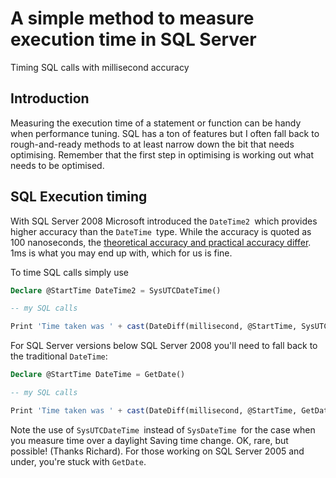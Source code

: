 # A simple method to measure execution time in SQL Server

Timing SQL calls with millisecond accuracy

## Introduction

Measuring the execution time of a statement or function can be handy when performance tuning. SQL has a ton of features but I often fall back to rough-and-ready methods to at least narrow down the bit that needs optimising. Remember that the first step in optimising is working out what needs to be optimised.

## SQL Execution timing

With SQL Server 2008 Microsoft introduced the `DateTime2 `which provides higher accuracy than the `DateTime `type. While the accuracy is quoted as 100 nanoseconds, the [theoretical accuracy and practical accuracy differ](http://www.sqlphilosopher.com/wp/2012/10/precision-in-datetime-data-types/). 1ms is what you may end up with, which for us is fine.

To time SQL calls simply use 

```sql
Declare @StartTime DateTime2 = SysUTCDateTime()

-- my SQL calls

Print 'Time taken was ' + cast(DateDiff(millisecond, @StartTime, SysUTCDateTime()) as varchar) + 'ms'
```

For SQL Server versions below SQL Server 2008 you'll need to fall back to the traditional `DateTime`:

```sql
Declare @StartTime DateTime = GetDate()

-- my SQL calls

Print 'Time taken was ' + cast(DateDiff(millisecond, @StartTime, GetDate()) as varchar) + 'ms'
```

Note the use of `SysUTCDateTime `instead of `SysDateTime `for the case when you measure time over a daylight Saving time change. OK, rare, but possible! (Thanks Richard). For those working on SQL Server 2005 and under, you're stuck with `GetDate`.
